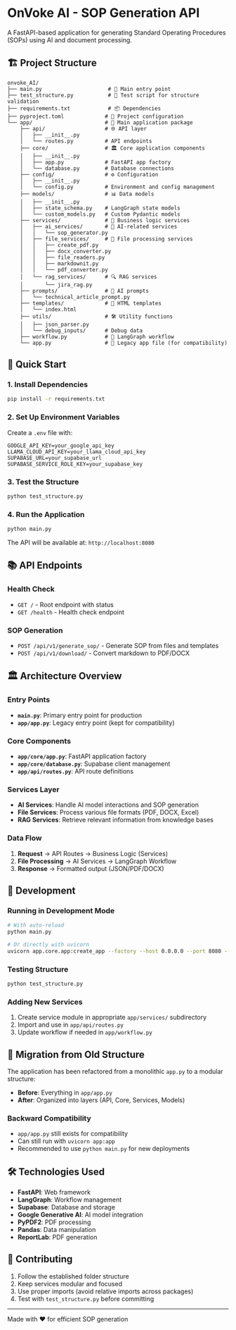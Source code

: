 # OnVoke AI - SOP Generation API

A FastAPI-based application for generating Standard Operating Procedures (SOPs) using AI and document processing.

## 🏗️ Project Structure

```
onvoke_AI/
├── main.py                     # 🚀 Main entry point
├── test_structure.py           # 🧪 Test script for structure validation
├── requirements.txt            # 📦 Dependencies
├── pyproject.toml             # 🔧 Project configuration
└── app/                       # 📁 Main application package
    ├── api/                   # 🌐 API layer
    │   ├── __init__.py
    │   └── routes.py          # API endpoints
    ├── core/                  # 🏛️ Core application components
    │   ├── __init__.py
    │   ├── app.py             # FastAPI app factory
    │   └── database.py        # Database connections
    ├── config/                # ⚙️ Configuration
    │   ├── __init__.py
    │   └── config.py          # Environment and config management
    ├── models/                # 📊 Data models
    │   ├── __init__.py
    │   ├── state_schema.py    # LangGraph state models
    │   └── custom_models.py   # Custom Pydantic models
    ├── services/              # 🔧 Business logic services
    │   ├── ai_services/       # 🤖 AI-related services
    │   │   └── sop_generator.py
    │   ├── file_services/     # 📄 File processing services
    │   │   ├── create_pdf.py
    │   │   ├── docx_converter.py
    │   │   ├── file_readers.py
    │   │   ├── markdownit.py
    │   │   └── pdf_converter.py
    │   └── rag_services/      # 🔍 RAG services
    │       └── jira_rag.py
    ├── prompts/               # 💬 AI prompts
    │   └── technical_article_prompt.py
    ├── templates/             # 🎨 HTML templates
    │   └── index.html
    ├── utils/                 # 🛠️ Utility functions
    │   ├── json_parser.py
    │   └── debug_inputs/      # Debug data
    ├── workflow.py            # 🔄 LangGraph workflow
    └── app.py                 # 🔄 Legacy app file (for compatibility)
```

## 🚀 Quick Start

### 1. Install Dependencies
```bash
pip install -r requirements.txt
```

### 2. Set Up Environment Variables
Create a `.env` file with:
```env
GOOGLE_API_KEY=your_google_api_key
LLAMA_CLOUD_API_KEY=your_llama_cloud_api_key
SUPABASE_URL=your_supabase_url
SUPABASE_SERVICE_ROLE_KEY=your_supabase_key
```

### 3. Test the Structure
```bash
python test_structure.py
```

### 4. Run the Application
```bash
python main.py
```

The API will be available at: `http://localhost:8080`

## 📚 API Endpoints

### Health Check
- `GET /` - Root endpoint with status
- `GET /health` - Health check endpoint

### SOP Generation
- `POST /api/v1/generate_sop/` - Generate SOP from files and templates
- `POST /api/v1/download/` - Convert markdown to PDF/DOCX

## 🏛️ Architecture Overview

### Entry Points
- **`main.py`**: Primary entry point for production
- **`app/app.py`**: Legacy entry point (kept for compatibility)

### Core Components
- **`app/core/app.py`**: FastAPI application factory
- **`app/core/database.py`**: Supabase client management
- **`app/api/routes.py`**: API route definitions

### Services Layer
- **AI Services**: Handle AI model interactions and SOP generation
- **File Services**: Process various file formats (PDF, DOCX, Excel)
- **RAG Services**: Retrieve relevant information from knowledge bases

### Data Flow
1. **Request** → API Routes → Business Logic (Services)
2. **File Processing** → AI Services → LangGraph Workflow
3. **Response** → Formatted output (JSON/PDF/DOCX)

## 🔧 Development

### Running in Development Mode
```bash
# With auto-reload
python main.py

# Or directly with uvicorn
uvicorn app.core.app:create_app --factory --host 0.0.0.0 --port 8080 --reload
```

### Testing Structure
```bash
python test_structure.py
```

### Adding New Services
1. Create service module in appropriate `app/services/` subdirectory
2. Import and use in `app/api/routes.py`
3. Update workflow if needed in `app/workflow.py`

## 🔄 Migration from Old Structure

The application has been refactored from a monolithic `app.py` to a modular structure:

- **Before**: Everything in `app/app.py`
- **After**: Organized into layers (API, Core, Services, Models)

### Backward Compatibility
- `app/app.py` still exists for compatibility
- Can still run with `uvicorn app:app`
- Recommended to use `python main.py` for new deployments

## 🛠️ Technologies Used

- **FastAPI**: Web framework
- **LangGraph**: Workflow management
- **Supabase**: Database and storage
- **Google Generative AI**: AI model integration
- **PyPDF2**: PDF processing
- **Pandas**: Data manipulation
- **ReportLab**: PDF generation

## 📝 Contributing

1. Follow the established folder structure
2. Keep services modular and focused
3. Use proper imports (avoid relative imports across packages)
4. Test with `test_structure.py` before committing

---

Made with ❤️ for efficient SOP generation
